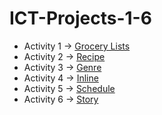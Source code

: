 # ICT-Projects-1-6

- Activity 1 -> [Grocery Lists](./Activity%201%20~%20Grocery%20Lists.html)
- Activity 2 -> [Recipe](./Activity%202%20~%20Step-To%20Cook%20A%20DIsh.html)
- Activity 3 -> [Genre](./Activity%203%20~%20favorite-movie-genres.html)
- Activity 4 -> [Inline](./Acitivity%204%20~%20Navigation%20menu.html)
- Activity 5 -> [Schedule](./Acitivity%205%20~%20Class%20schedule.html)
- Activity 6 -> [Story](./Acitivity%206%20~%20My%20personal%20webpage%20using%20lists.html)
